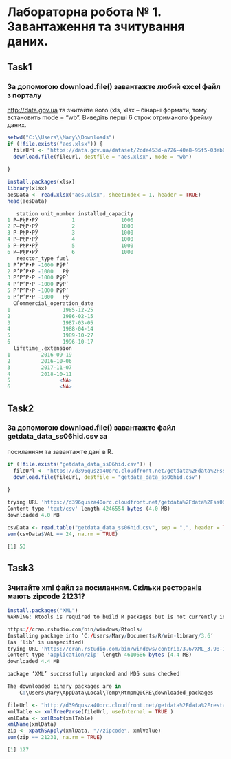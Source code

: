 # Лабораторна робота № 1. Завантаження та зчитування даних.

## Task1
### За допомогою download.file() завантажте любий excel файл з порталу
http://data.gov.ua та зчитайте його (xls, xlsx – бінарні формати, тому
встановить mode = “wb”. 
Виведіть перші 6 строк отриманого фрейму
даних.

```r
setwd("C:\\Users\\Mary\\Downloads")
if (!file.exists("aes.xlsx")) {
  fileUrl <- "https://data.gov.ua/dataset/2cde453d-a726-40e8-95f5-03eb05d4bfcc/resource/2e477324-76a3-4802-8e80-0ec2dc196a03/download/info_aes_blocks_04_03_2019.xlsx"
  download.file(fileUrl, destfile = "aes.xlsx", mode = "wb")
  
}

install.packages(xlsx)
library(xlsx)
aesData <- read.xlsx("aes.xlsx", sheetIndex = 1, header = TRUE)
head(aesData)

   station unit_number installed_capacity
1 Р—РђР•РЎ           1               1000
2 Р—РђР•РЎ           2               1000
3 Р—РђР•РЎ           3               1000
4 Р—РђР•РЎ           4               1000
5 Р—РђР•РЎ           5               1000
6 Р—РђР•РЎ           6               1000
   reactor_type fuel
1 Р’Р’Р•Р -1000 РўР’
2 Р’Р’Р•Р -1000   Рў
3 Р’Р’Р•Р -1000 РўР’
4 Р’Р’Р•Р -1000 РўР’
5 Р’Р’Р•Р -1000 РўР’
6 Р’Р’Р•Р -1000   Рў
  СЃommercial_operation_date
1                 1985-12-25
2                 1986-02-15
3                 1987-03-05
4                 1988-04-14
5                 1989-10-27
6                 1996-10-17
  lifetime_.extension
1          2016-09-19
2          2016-10-06
3          2017-11-07
4          2018-10-11
5                <NA>
6                <NA>
```

## Task2
### За допомогою download.file() завантажте файл getdata_data_ss06hid.csv за
посиланням та завантажте дані в R.

```r
if (!file.exists("getdata_data_ss06hid.csv")) {
  fileUrl <- "https://d396qusza40orc.cloudfront.net/getdata%2Fdata%2Fss06hid.csv"
  download.file(fileUrl, destfile = "getdata_data_ss06hid.csv")
  
}

trying URL 'https://d396qusza40orc.cloudfront.net/getdata%2Fdata%2Fss06hid.csv'
Content type 'text/csv' length 4246554 bytes (4.0 MB)
downloaded 4.0 MB

csvData <- read.table("getdata_data_ss06hid.csv", sep = ",", header = TRUE)
sum(csvData$VAL == 24, na.rm = TRUE)

[1] 53
```

## Task3
### Зчитайте xml файл за посиланням. Скільки ресторанів мають zipcode 21231?

```r
install.packages("XML")
WARNING: Rtools is required to build R packages but is not currently installed. Please download and install the appropriate version of Rtools before proceeding:

https://cran.rstudio.com/bin/windows/Rtools/
Installing package into ‘C:/Users/Mary/Documents/R/win-library/3.6’
(as ‘lib’ is unspecified)
trying URL 'https://cran.rstudio.com/bin/windows/contrib/3.6/XML_3.98-1.19.zip'
Content type 'application/zip' length 4610686 bytes (4.4 MB)
downloaded 4.4 MB

package ‘XML’ successfully unpacked and MD5 sums checked

The downloaded binary packages are in
	C:\Users\Mary\AppData\Local\Temp\RtmpmQ0CRE\downloaded_packages
```
```r
fileUrl <- "http://d396qusza40orc.cloudfront.net/getdata%2Fdata%2Frestaurants.xml"
xmlTable <- xmlTreeParse(fileUrl, useInternal = TRUE )
xmlData <- xmlRoot(xmlTable)
xmlName(xmlData)
zip <- xpathSApply(xmlData, "//zipcode", xmlValue)
sum(zip == 21231, na.rm = TRUE)

[1] 127
```
